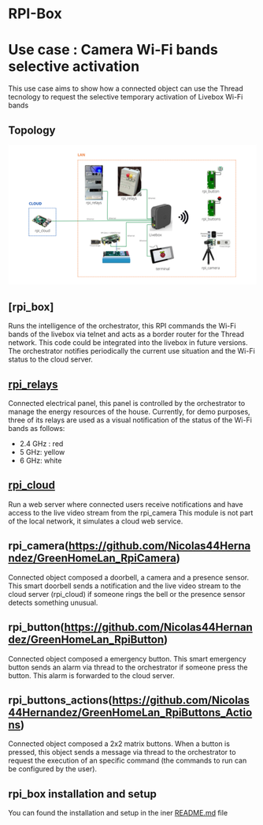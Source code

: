 # RPI-Box

# Use case : Camera Wi-Fi bands selective activation

This use case aims to show how a connected object can use the Thread tecnology to request the selective temporary activation of Livebox Wi-Fi bands

## **Topology**
![Topology](images/general_topology.png)

## [**rpi_box**]
Runs the intelligence of the orchestrator, this RPI commands the Wi-Fi bands of the livebox via telnet and acts as a border router for the Thread network. This code could be integrated into the livebox in future versions.
The orchestrator notifies periodically the current use situation and the Wi-Fi status to the cloud server.

## [**rpi_relays**](https://github.com/Nicolas44Hernandez/GreenHomeLan_RpiPanel)
Connected electrical panel, this panel is controlled by the orchestrator to manage the energy resources of the house.
Currently, for demo purposes, three of its relays are used as a visual notification of the status of the Wi-Fi bands as follows:
- 2.4 GHz : red
- 5 GHz: yellow
- 6 GHz: white

## [**rpi_cloud**](https://github.com/Nicolas44Hernandez/GreenHomeLan_RpiCloud)
Run a web server where connected users receive notifications and have access to the live video stream from the rpi_camera
This module is not part of the local network, it simulates a cloud web service.

## **rpi_camera**(https://github.com/Nicolas44Hernandez/GreenHomeLan_RpiCamera)
Connected object composed a doorbell, a camera and a presence sensor. This smart doorbell sends a notification and the live video stream to the cloud server (rpi_cloud) if someone rings the bell or the presence sensor detects something unusual.

## **rpi_button**(https://github.com/Nicolas44Hernandez/GreenHomeLan_RpiButton)
Connected object composed a emergency button. This smart emergency button sends an alarm via thread to the orchestrator if someone press the button. This alarm is forwarded to the cloud server.

## **rpi_buttons_actions**(https://github.com/Nicolas44Hernandez/GreenHomeLan_RpiButtons_Actions)
Connected object composed a 2x2 matrix buttons. When a button is pressed, this object sends a message via thread to the orchestrator to request the execution of an specific command (the commands to run can be configured by the user).
## rpi_box installation and setup
You can found the installation and setup in the iner [README.md](server_box/README.md) file
